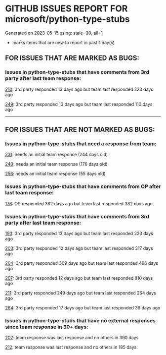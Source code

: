 
# GITHUB ISSUES REPORT FOR microsoft/python-type-stubs


Generated on 2023-05-15 using: stale=30, all=1


* marks items that are new to report in past 1 day(s)


## FOR ISSUES THAT ARE MARKED AS BUGS:


### Issues in python-type-stubs that have comments from 3rd party after last team response:


  [210](https://github.com/microsoft/python-type-stubs/issues/210 "The IntelliSense of Pylance works not well"): 3rd party responded 13 days ago but team last responded 223 days ago

  [249](https://github.com/microsoft/python-type-stubs/issues/249 "matplotlib colors.py stub"): 3rd party responded 13 days ago but team last responded 110 days ago

---

## FOR ISSUES THAT ARE NOT MARKED AS BUGS:


### Issues in python-type-stubs that need a response from team:


  [231](https://github.com/microsoft/python-type-stubs/issues/231 "[cv2] cv2.add can accept scalar value, not only `Mat`"): needs an initial team response (244 days old)

  [240](https://github.com/microsoft/python-type-stubs/issues/240 "[Matplotlib] Uncorrect type-hint in `font_manager.FontProperties`"): needs an initial team response (176 days old)

  [256](https://github.com/microsoft/python-type-stubs/issues/256 "Why does the dict returned by matplotlib.pyplot.subplot_mosaic have Text as key type?"): needs an initial team response (55 days old)

### Issues in python-type-stubs that have comments from OP after last team response:


  [176](https://github.com/microsoft/python-type-stubs/issues/176 "request : opencv-contrib"): OP responded 382 days ago but team last responded 382 days ago

### Issues in python-type-stubs that have comments from 3rd party after last team response:


  [193](https://github.com/microsoft/python-type-stubs/issues/193 "VS Code AutoComplete does not include some functions of 3rd Party Modules like (NumPy, Pandas, Matplotlib,...)"): 3rd party responded 13 days ago but team last responded 223 days ago

  [203](https://github.com/microsoft/python-type-stubs/issues/203 "Pylance incorrect unreachable result with pwntools"): 3rd party responded 12 days ago but team last responded 317 days ago

  [204](https://github.com/microsoft/python-type-stubs/issues/204 "Intellisense does work with GTK+ 3 (GObject Introspection)"): 3rd party responded 309 days ago but team last responded 496 days ago

  [207](https://github.com/microsoft/python-type-stubs/issues/207 "RPi.GPIO does not work"): 3rd party responded 12 days ago but team last responded 810 days ago

  [211](https://github.com/microsoft/python-type-stubs/issues/211 "Publish each stubs as stub-only package"): 3rd party responded 249 days ago but team last responded 264 days ago

  [264](https://github.com/microsoft/python-type-stubs/issues/264 "Add how to install and use section to README"): 3rd party responded 17 days ago but team last responded 36 days ago

### Issues in python-type-stubs that have no external responses since team response in 30+ days:


  [202](https://github.com/microsoft/python-type-stubs/issues/202 "vscode autocomplete not working for 'cv2.dnn_DetectionModel' Class"): team response was last response and no others in 390 days

  [212](https://github.com/microsoft/python-type-stubs/issues/212 "Pylance not be resolved the mongoengine"): team response was last response and no others in 185 days
